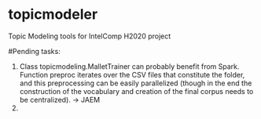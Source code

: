 # topicmodeler
Topic Modeling tools for IntelComp H2020 project

#Pending tasks:
1. Class topicmodeling.MalletTrainer can probably benefit from Spark. Function preproc iterates over the CSV files that constitute the folder, and this preprocessing can be easily parallelized (though in the end the construction of the vocabulary and creation of the final corpus needs to be centralized). -> JAEM
2. 
